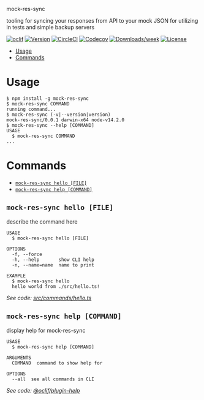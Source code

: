 mock-res-sync


tooling for syncing your responses from API to your mock JSON for utilizing in tests and simple backup servers

[![oclif](https://img.shields.io/badge/cli-oclif-brightgreen.svg)](https://oclif.io)
[![Version](https://img.shields.io/npm/v/mock-res-sync.svg)](https://npmjs.org/package/mock-res-sync)
[![CircleCI](https://circleci.com/gh/JacobMGEvans/mock-res-sync/tree/master.svg?style=shield)](https://circleci.com/gh/JacobMGEvans/mock-res-sync/tree/master)
[![Codecov](https://codecov.io/gh/JacobMGEvans/mock-res-sync/branch/master/graph/badge.svg)](https://codecov.io/gh/JacobMGEvans/mock-res-sync)
[![Downloads/week](https://img.shields.io/npm/dw/mock-res-sync.svg)](https://npmjs.org/package/mock-res-sync)
[![License](https://img.shields.io/npm/l/mock-res-sync.svg)](https://github.com/JacobMGEvans/mock-res-sync/blob/master/package.json)

<!-- toc -->
* [Usage](#usage)
* [Commands](#commands)
<!-- tocstop -->
# Usage
<!-- usage -->
```sh-session
$ npm install -g mock-res-sync
$ mock-res-sync COMMAND
running command...
$ mock-res-sync (-v|--version|version)
mock-res-sync/0.0.1 darwin-x64 node-v14.2.0
$ mock-res-sync --help [COMMAND]
USAGE
  $ mock-res-sync COMMAND
...
```
<!-- usagestop -->
# Commands
<!-- commands -->
* [`mock-res-sync hello [FILE]`](#mock-res-sync-hello-file)
* [`mock-res-sync help [COMMAND]`](#mock-res-sync-help-command)

## `mock-res-sync hello [FILE]`

describe the command here

```
USAGE
  $ mock-res-sync hello [FILE]

OPTIONS
  -f, --force
  -h, --help       show CLI help
  -n, --name=name  name to print

EXAMPLE
  $ mock-res-sync hello
  hello world from ./src/hello.ts!
```

_See code: [src/commands/hello.ts](https://github.com/JacobMGEvans/mock-res-sync/blob/v0.0.1/src/commands/hello.ts)_

## `mock-res-sync help [COMMAND]`

display help for mock-res-sync

```
USAGE
  $ mock-res-sync help [COMMAND]

ARGUMENTS
  COMMAND  command to show help for

OPTIONS
  --all  see all commands in CLI
```

_See code: [@oclif/plugin-help](https://github.com/oclif/plugin-help/blob/v3.1.0/src/commands/help.ts)_
<!-- commandsstop -->
